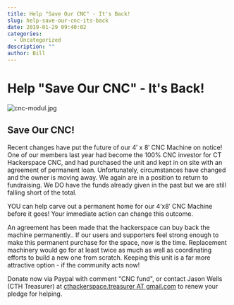 ```yaml
---
title: Help "Save Our CNC" - It's Back!
slug: help-save-our-cnc-its-back
date: 2019-01-29 09:40:02
categories:
  - Uncategorized
description: ""
author: Bill
---
```


# Help "Save Our CNC" - It's Back!

![cnc-modul.jpg](/uploads/2018/05/cnc-modul.jpg)

## Save Our CNC!

Recent changes have put the future of our 4′ x 8′ CNC Machine on notice! One of our members last year had become the 100% CNC investor for CT Hackerspace CNC, and had purchased the unit and kept in on site with an agreement of permanent loan. Unfortunately, circumstances have changed and the owner is moving away. We again are in a position to return to fundraising. We DO have the funds already given in the past but we are still falling short of the total.

YOU can help carve out a permanent home for our 4’x8′ CNC Machine before it goes! Your immediate action can change this outcome.

An agreement has been made that the hackerspace can buy back the machine permanently.. If our users and supporters feel strong enough to make this permanent purchase for the space, now is the time. Replacement machinery would go for at least twice as much as well as coordinating efforts to build a new one from scratch. Keeping this unit is a far more attractive option - if the community acts now!

Donate now via Paypal with comment "CNC fund", or contact Jason Wells (CTH Treasurer) at [cthackerspace.treasurer AT gmail.com](mailto:cthackerspace.treasurer@gmail.com) to renew your pledge for helping.
